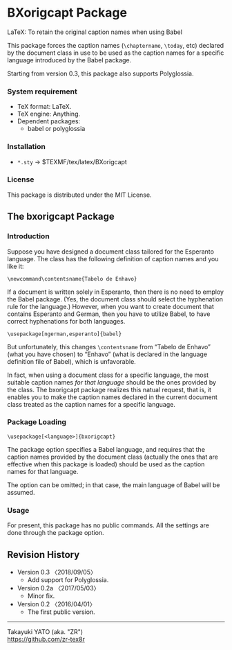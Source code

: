 BXorigcapt Package
==================

LaTeX: To retain the original caption names when using Babel

This package forces the caption names (`\chaptername`, `\today`, etc)
declared by the document class in use to be used as the caption names
for a specific language introduced by the Babel package.

Starting from version 0.3, this package also supports Polyglossia.
                                                            
### System requirement

  * TeX format: LaTeX.
  * TeX engine: Anything.
  * Dependent packages:
      - babel or polyglossia

### Installation

  - `*.sty` → $TEXMF/tex/latex/BXorigcapt

### License

This package is distributed under the MIT License.

The bxorigcapt Package
----------------------

### Introduction

Suppose you have designed a document class tailored for the Esperanto
language. The class has the following definition of caption names and you
like it:

    \newcommand\contentsname{Tabelo de Enhavo}

If a document is written solely in Esperanto, then there is no need to
employ the Babel package. (Yes, the document class should select the
hyphenation rule for the language.)  However, when you want to create
document that contains Esperanto and German, then you have to utilize
Babel, to have correct hyphenations for both languages.

    \usepackage[ngerman,esperanto]{babel}

But unfortunately, this changes `\contentsname` from “Tabelo de Enhavo”
(what you have chosen) to “Enhavo” (what is declared in the language
definition file of Babel), which is unfavorable.

In fact, when using a document class for a specific language, the most
suitable caption names *for that language* should be the ones provided by
the class. The bxorigcapt package realizes this natual request, that is,
it enables you to make the caption names declared in the current document
class treated as the caption names for a specific language.

### Package Loading

    \usepackage[<language>]{bxorigcapt}

The package option specifies a Babel language, and requires that the
caption names provided by the document class (actually the ones that are
effective when this package is loaded) should be used as the caption names
for that language.

The option can be omitted; in that case, the main language of Babel will
be assumed.

### Usage

For present, this package has no public commands. All the settings are
done through the package option.

Revision History
----------------

  * Version 0.3  〈2018/09/05〉
      - Add support for Polyglossia.
  * Version 0.2a 〈2017/05/03〉
      - Minor fix.
  * Version 0.2  〈2016/04/01〉
      - The first public version.

--------------------
Takayuki YATO (aka. "ZR")  
https://github.com/zr-tex8r
